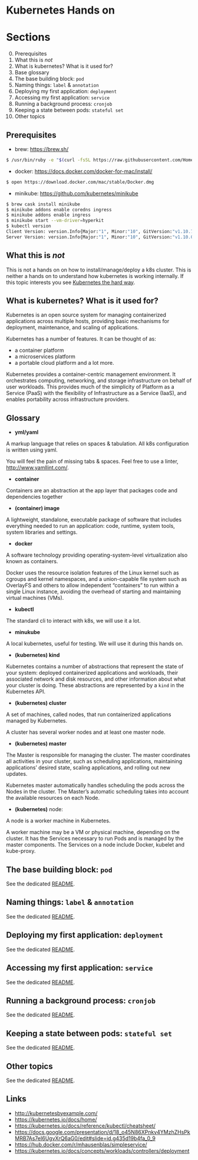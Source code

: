 # Kubernetes Hands on

# Sections

0. Prerequisites
1. What this is *not*
2. What is kubernetes? What is it used for?
3. Base glossary
4. The base building block: `pod`
5. Naming things: `label` & `annotation`
6. Deploying my first application: `deployment`
7. Accessing my first application: `service`
8. Running a background process: `cronjob`
9. Keeping a state between pods: `stateful set`
10. Other topics

## Prerequisites

* brew: https://brew.sh/

```bash
$ /usr/bin/ruby -e "$(curl -fsSL https://raw.githubusercontent.com/Homebrew/install/master/install)"
```

* docker: https://docs.docker.com/docker-for-mac/install/

```bash
$ open https://download.docker.com/mac/stable/Docker.dmg
```

* minikube: https://github.com/kubernetes/minikube

```bash
$ brew cask install minikube
$ minikube addons enable coredns ingress
$ minikube addons enable ingress
$ minikube start --vm-driver=hyperkit
$ kubectl version
Client Version: version.Info{Major:"1", Minor:"10", GitVersion:"v1.10.7", GitCommit:"0c38c362511b20a098d7cd855f1314dad92c2780", GitTreeState:"clean", BuildDate:"2018-08-20T10:09:03Z", GoVersion:"go1.9.3", Compiler:"gc", Platform:"darwin/amd64"}
Server Version: version.Info{Major:"1", Minor:"10", GitVersion:"v1.10.0", GitCommit:"fc32d2f3698e36b93322a3465f63a14e9f0eaead", GitTreeState:"clean", BuildDate:"2018-03-26T16:44:10Z", GoVersion:"go1.9.3", Compiler:"gc", Platform:"linux/amd64"}
```

## What this is *not*

This is not a hands on on how to install/manage/deploy a k8s cluster.
This is neither a hands on to understand how kubernetes is working internally.
If this topic interests you see [Kubernetes the hard way](https://github.com/kelseyhightower/kubernetes-the-hard-way).

## What is kubernetes? What is it used for?

Kubernetes is an open source system for managing containerized applications across multiple hosts, providing basic mechanisms for deployment, maintenance, and scaling of applications.

Kubernetes has a number of features. It can be thought of as:
* a container platform
* a microservices platform
* a portable cloud platform and a lot more.

Kubernetes provides a container-centric management environment. It orchestrates computing, networking, and storage infrastructure on behalf of user workloads. This provides much of the simplicity of Platform as a Service (PaaS) with the flexibility of Infrastructure as a Service (IaaS), and enables portability across infrastructure providers.

## Glossary
* **yml/yaml**

A markup language that relies on spaces & tabulation. All k8s configuration is written using yaml.

You will feel the pain of missing tabs & spaces.
Feel free to use a linter, http://www.yamllint.com/.

* **container**

Containers are an abstraction at the app layer that packages code and dependencies together

* **(container) image**

A lightweight, standalone, executable package of software that includes everything needed to run an application: code, runtime, system tools, system libraries and settings.

* **docker**

A software technology providing operating-system-level virtualization also known as containers.

Docker uses the resource isolation features of the Linux kernel such as cgroups and kernel namespaces, and a union-capable file system such as OverlayFS and others to allow independent “containers” to run within a single Linux instance, avoiding the overhead of starting and maintaining virtual machines (VMs).


* **kubectl**

The standard cli to interact with k8s, we will use it a lot.

* **minukube**

A local kubernetes, useful for testing. We will use it during this hands on.

* **(kubernetes) kind**

Kubernetes contains a number of abstractions that represent the state of your system: deployed containerized applications and workloads, their associated network and disk resources, and other information about what your cluster is doing. These abstractions are represented by a `kind` in the Kubernetes API.

* **(kubernetes) cluster**

A set of machines, called nodes, that run containerized applications managed by Kubernetes.

A cluster has several worker nodes and at least one master node.

* **(kubernetes) master**

The Master is responsible for managing the cluster. The master coordinates all activities in your cluster, such as scheduling applications, maintaining applications’ desired state, scaling applications, and rolling out new updates.

Kubernetes master automatically handles scheduling the pods across the Nodes in the cluster. The Master’s automatic scheduling takes into account the available resources on each Node.

* **(kubernetes)** node:

A node is a worker machine in Kubernetes.

A worker machine may be a VM or physical machine, depending on the cluster. It has the Services necessary to run Pods and is managed by the master components. The Services on a node include Docker, kubelet and kube-proxy.

## The base building block: `pod`

See the dedicated [README](04-pods).

## Naming things: `label` & `annotation`

See the dedicated [README](05-label-annotation).

## Deploying my first application: `deployment`

See the dedicated [README](06-deployment).

## Accessing my first application: `service`

See the dedicated [README](07-service).

## Running a background process: `cronjob`

See the dedicated [README](08-cronjob).

## Keeping a state between pods: `stateful set`

See the dedicated [README](09-stateful-set).

## Other topics

See the dedicated [README](10-other-topics).

## Links

* http://kubernetesbyexample.com/
* https://kubernetes.io/docs/home/
* https://kubernetes.io/docs/reference/kubectl/cheatsheet/
* https://docs.google.com/presentation/d/18_o45N86XPnkv4YMzhZHsPkMRB7As7eI6UgvXrQ6aG0/edit#slide=id.g435d19b4fa_0_9
* https://hub.docker.com/r/mhausenblas/simpleservice/
* https://kubernetes.io/docs/concepts/workloads/controllers/deployment
